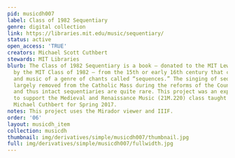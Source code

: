 ```yaml
---
pid: musicdh007
label: Class of 1982 Sequentiary
genre: digital collection
link: https://libraries.mit.edu/music/sequentiary/
status: active
open_access: 'TRUE'
creators: Michael Scott Cuthbert
stewards: MIT Libraries
blurb: The Class of 1982 Sequentiary is a book — donated to the MIT Lewis Music Library
  by the MIT Class of 1982 — from the 15th or early 16th century that contains text
  and music of a genre of chants called “sequences.” The singing of sequences was
  largely removed from the Catholic Mass during the reforms of the Counter-Reformation,
  and thus intact sequentiaries are quite rare. This project was an experiment created
  to support the Medieval and Renaissance Music (21M.220) class taught by Professor
  Michael Cuthbert for Spring 2017.
notes: This project uses the Mirador viewer and IIIF.
order: '06'
layout: musicdh_item
collection: musicdh
thumbnail: img/derivatives/simple/musicdh007/thumbnail.jpg
full: img/derivatives/simple/musicdh007/fullwidth.jpg
---
```

